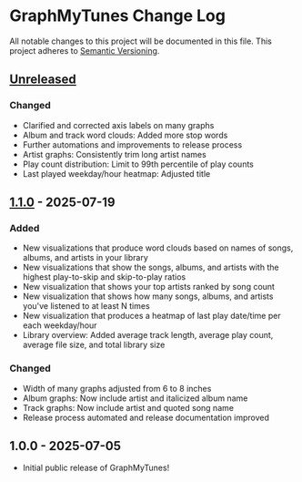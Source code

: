 # GraphMyTunes Change Log

All notable changes to this project will be documented in this file. This project adheres to [Semantic Versioning](http://semver.org/).

<!-- markdownlint-disable MD024 -->

## [Unreleased]

### Changed

- Clarified and corrected axis labels on many graphs
- Album and track word clouds: Added more stop words
- Further automations and improvements to release process
- Artist graphs: Consistently trim long artist names
- Play count distribution: Limit to 99th percentile of play counts
- Last played weekday/hour heatmap: Adjusted title

## [1.1.0] - 2025-07-19

### Added

- New visualizations that produce word clouds based on names of songs, albums, and artists in your library
- New visualizations that show the songs, albums, and artists with the highest play-to-skip and skip-to-play ratios
- New visualization that shows your top artists ranked by song count
- New visualization that shows how many songs, albums, and artists you've listened to at least N times
- New visualization that produces a heatmap of last play date/time per each weekday/hour
- Library overview: Added average track length, average play count, average file size, and total library size

### Changed

- Width of many graphs adjusted from 6 to 8 inches
- Album graphs: Now include artist and italicized album name
- Track graphs: Now include artist and quoted song name
- Release process automated and release documentation improved

## 1.0.0 - 2025-07-05

- Initial public release of GraphMyTunes!

[Unreleased]: https://github.com/homebysix/GraphMyTunes/compare/v1.1.0...HEAD
[1.1.0]: https://github.com/homebysix/GraphMyTunes/compare/v1.0.0...v1.1.0
